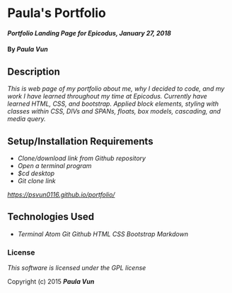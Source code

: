 # Paula's Portfolio

#### _Portfolio Landing Page for Epicodus, January 27, 2018_

#### By _**Paula Vun**_

## Description

_This is web page of my portfolio about me, why I decided to code, and my work I have learned throughout my time at Epicodus. Currently have learned HTML, CSS, and bootstrap. Applied block elements, styling with classes within CSS, DIVs and SPANs, floats, box models, cascading, and media query._

## Setup/Installation Requirements

* _Clone/download link from Github repository_
* _Open a terminal program_
* _$cd desktop_
* _Git clone link_

_https://psvun0116.github.io/portfolio/_

## Technologies Used

* _Terminal_
_Atom_
_Git_
_Github_
_HTML_
_CSS_
_Bootstrap_
_Markdown_

### License

*This software is licensed under the GPL license*

Copyright (c) 2015 **_Paula Vun_**
